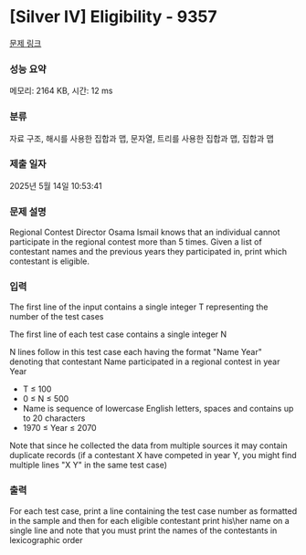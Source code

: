 # [Silver IV] Eligibility - 9357 

[문제 링크](https://www.acmicpc.net/problem/9357) 

### 성능 요약

메모리: 2164 KB, 시간: 12 ms

### 분류

자료 구조, 해시를 사용한 집합과 맵, 문자열, 트리를 사용한 집합과 맵, 집합과 맵

### 제출 일자

2025년 5월 14일 10:53:41

### 문제 설명

<p>Regional Contest Director Osama Ismail knows that an individual cannot participate in the regional contest more than 5 times. Given a list of contestant names and the previous years they participated in, print which contestant is eligible.</p>

### 입력 

 <p>The first line of the input contains a single integer T representing the number of the test cases</p>

<p>The first line of each test case contains a single integer N</p>

<p>N lines follow in this test case each having the format "Name Year" denoting that contestant Name participated in a regional contest in year Year</p>

<ul>
	<li>T ≤ 100</li>
	<li>0 ≤ N ≤ 500</li>
	<li>Name is sequence of lowercase English letters, spaces and contains up to 20 characters </li>
	<li>1970 ≤ Year ≤ 2070</li>
</ul>

<p>Note that since he collected the data from multiple sources it may contain duplicate records (if a contestant X have competed in year Y, you might find multiple lines "X Y" in the same test case)</p>

### 출력 

 <p>For each test case, print a line containing the test case number as formatted in the sample and then for each eligible contestant print his\her name on a single line and note that you must print the names of the contestants in lexicographic order</p>

